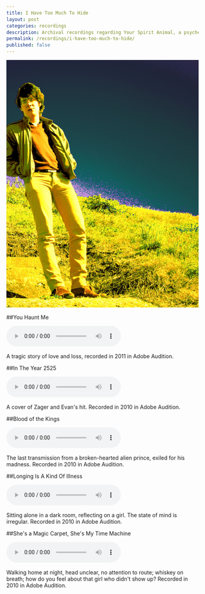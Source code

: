 ```yaml
---
title: I Have Too Much To Hide
layout: post
categories: recordings
description: Archival recordings regarding Your Spirit Animal, a psychedelic pop group. 
permalink: /recordings/i-have-too-much-to-hide/
published: false
---
```


![Max Dreyer](/images/too_much.jpg)

##You Haunt Me 

<audio src="#" controls> </audio>

A tragic story of love and loss, recorded in 2011 in Adobe Audition. 


##In The Year 2525 

<audio src="#" controls> </audio>

A cover of Zager and Evan's hit. Recorded in 2010 in Adobe Audition. 


##Blood of the Kings 

<audio src="#" controls> </audio>

The last transmission from a broken-hearted alien prince, exiled for his madness. Recorded in 2010 in Adobe Audition. 

##Longing Is A Kind Of Illness 

<audio src="#" controls> </audio>

Sitting alone in a dark room, reflecting on a girl. The state of mind is irregular. Recorded in 2010 in Adobe Audition. 


##She's a Magic Carpet, She's My Time Machine 

<audio src="#" controls> </audio>

Walking home at night, head unclear, no attention to route; whiskey on breath; how do you feel about that girl who didn't show up? Recorded in 2010 in Adobe Audition. 
